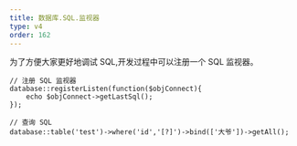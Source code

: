 ```yaml
---
title: 数据库.SQL.监视器
type: v4
order: 162
---
```


为了方便大家更好地调试 SQL,开发过程中可以注册一个 SQL 监视器。
~~~
// 注册 SQL 监视器
database::registerListen(function($objConnect){
    echo $objConnect->getLastSql();
});

// 查询 SQL
database::table('test')->where('id','[?]')->bind(['大爷'])->getAll();
~~~

